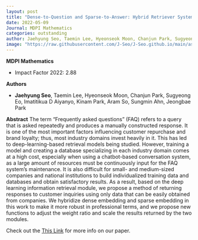 ```yaml
---
layout: post
title: "Dense-to-Question and Sparse-to-Answer: Hybrid Retriever System for Industrial Frequently Asked Questions"
date: 2022-05-09
Journal: MDPI Mathematics
categories: outstanding
author: Jaehyung Seo, Taemin Lee, Hyeonseok Moon, Chanjun Park, Sugyeong Eo, Imatitikua D Aiyanyo, Kinam Park, Aram So, Sungmin Ahn, Jeongbae Park
image: "https://raw.githubusercontent.com/J-Seo/J-Seo.github.io/main/assets/img/math2021.png"
---
```

**MDPI Mathematics**
- Impact Factor 2022: 2.88

**Authors**
- **Jaehyung Seo**, Taemin Lee, Hyeonseok Moon, Chanjun Park, Sugyeong Eo, Imatitikua D Aiyanyo, Kinam Park, Aram So, Sungmin Ahn, Jeongbae Park

**Abstract**
The term “Frequently asked questions” (FAQ) refers to a query that is asked repeatedly and produces a manually constructed response. It is one of the most important factors influencing customer repurchase and brand loyalty; thus, most industry domains invest heavily in it. This has led to deep-learning-based retrieval models being studied. However, training a model and creating a database specializing in each industry domain comes at a high cost, especially when using a chatbot-based conversation system, as a large amount of resources must be continuously input for the FAQ system’s maintenance. It is also difficult for small- and medium-sized companies and national institutions to build individualized training data and databases and obtain satisfactory results. As a result, based on the deep learning information retrieval module, we propose a method of returning responses to customer inquiries using only data that can be easily obtained from companies. We hybridize dense embedding and sparse embedding in this work to make it more robust in professional terms, and we propose new functions to adjust the weight ratio and scale the results returned by the two modules.

Check out the [This Link][DOI] for more info on our paper. 

[DOI]: https://doi.org/10.3390/math10101637


